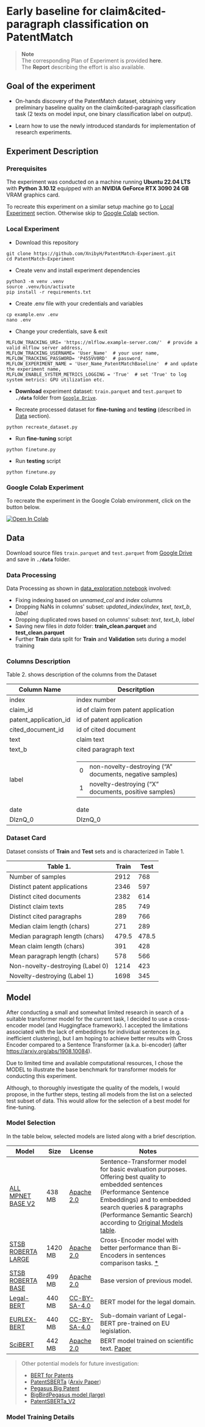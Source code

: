 # Early baseline for claim&cited-paragraph classification on PatentMatch

>**Note**  
>The corresponding Plan of Experiment is provided <a href:=https://www.notion.so/Early-baseline-for-claim-cited-paragraph-classification-on-PatentMatch-Michal-66d57dc044954503aa969fbb6edc4acc>here</a>.  
>The <a href:=https://www.notion.so/Report-Michal-Early-Baseline-PatentMatch-Paragraph-Classification-b55cf6d528e34958947742ea152dea52>Report</a> describing the effort is also available.


## Goal of the experiment

- On-hands discovery of the PatentMatch dataset, obtaining very preliminary baseline quality on the claim&cited-paragraph classification task (2 texts on model input, one binary classification label on output).

- Learn how to use the newly introduced standards for implementation of research experiments.


## Experiment Description


### Prerequisites

The experiment was conducted on a machine running **Ubuntu 22.04 LTS** with **Python 3.10.12** equipped with an **NVIDIA GeForce RTX 3090 24 GB** VRAM graphics card.  

To recreate this experiment on a similar setup machine go to [Local Experiment](#run-locally) section. Otherwise skip to [Google Colab](#run-in-google-colab) section.


### Local Experiment

- Download this repository
```shell
git clone https://github.com/XnibyH/PatentMatch-Experiment.git
cd PatentMatch-Experiment
```

- Create venv and install experiment dependencies
```shell
python3 -m venv .venv
source .venv/bin/activate
pip install -r requirements.txt
```

- Create .env file with your credentials and variables
```
cp example.env .env
nano .env
```

- Change your credentials, save & exit
```shell
MLFLOW_TRACKING_URI= 'https://mlflow.example-server.com/'  # provide a valid mlflow server address,
MLFLOW_TRACKING_USERNAME= 'User_Name'  # your user name,
MLFLOW_TRACKING_PASSWORD= 'P455VV0RD'  # password,
MLFLOW_EXPERIMENT_NAME = 'User_Name_PatentMatchBaseline'  # and update the experiment name,
MLFLOW_ENABLE_SYSTEM_METRICS_LOGGING = 'True'  # set 'True' to log system metrics: GPU utilization etc.
```

- **Download** experiment dataset: `train.parquet` and `test.parquet` to **`./data`** folder from [`Google Drive`](https://drive.google.com/drive/folders/1bReauP_LtdzBFpCk82RL3N8hvufGSr8r?usp=drive_link).

- Recreate processed dataset for **fine-tuning** and **testing** (described in [Data](#data) section).
```shell
python recreate_dataset.py
```

- Run **fine-tuning** script
```shell
python finetune.py
```

- Run **testing** script
```shell
python finetune.py
```


### Google Colab Experiment

To recreate the experiment in the Google Colab environment, click on the button below.

[![Open In Colab](https://colab.research.google.com/assets/colab-badge.svg)](https://colab.research.google.com/github/XnibyH/PatentMatch-Experiment/blob/main/notebooks/colab_notebook.ipynb)


## Data

Download source files `train.parquet` and `test.parquet` from [Google Drive](https://drive.google.com/drive/folders/1bReauP_LtdzBFpCk82RL3N8hvufGSr8r?usp=drive_link) and save in **`./data`** folder.


### Data Processing

Data Processing as shown in [data_exploration notebook](notebooks/data_exploration.ipynb) involved:
- Fixing indexing based on *unnamed_col* and *index* columns
- Dropping NaNs in columns' subset: *updated_index*/*index*, *text*, *text_b*, *label*
- Dropping duplicated rows based on columns' subset: *text*, *text_b*, *label*
- Saving new files in *data* folder: **train_clean.parquet** and **test_clean.parquet**
- Further **Train** data split for **Train** and **Validation** sets during a model training

### Columns Description

Table 2. shows description of the columns from the Dataset

| Column Name           | Descritption  |
| ---                   | ---           |
| index                 | index number  |
| claim_id              | id of claim from patent application|
| patent_application_id | id of patent application  |
| cited_document_id     | id of cited document      |
| text                  | claim text    |
| text_b                | cited paragraph text |
| label                 | <table> <tbody>  <tr>  <td>0</td>  <td>non-novelty-destroying (“A” documents, negative samples)</td>  </tr>  <tr>  <td>1</td>  <td>novelty-destroying (“X” documents, positive samples)</td>  </tr>  </tbody>  </table> |
| date                  | date          |
| DIznQ_0               | DIznQ_0       |

### Dataset Card

Dataset consists of **Train** and **Test** sets and is characterized in Table 1.

| Table 1.                         | Train | Test  | 
| ---                              | ---   | ---   |
| Number of samples                | 2912  | 768   |
| Distinct patent applications     | 2346  | 597   |
| Distinct cited documents         | 2382  | 614   |
| Distinct claim texts             | 285   | 749   |
| Distinct cited paragraphs        | 289   | 766   |
| Median claim length (chars)      | 271   | 289   |
| Median paragraph length (chars)  | 479.5 | 478.5 |
| Mean claim length (chars)        | 391   | 428   |
| Mean paragraph length (chars)    | 578   | 566   |
| Non-novelty-destroying (Label 0) | 1214  | 423   |
| Novelty-destroying (Label 1)     | 1698  | 345   |

## Model

After conducting a small and somewhat limited research in search of a suitable transformer model for the current task, I decided to use a cross-encoder model (and Huggingface framework). I accepted the limitations associated with the lack of embeddings for individual sentences (e.g. inefficient clustering), but I am hoping to achieve better results with Cross Encoder compared to a Sentence Transformer (a.k.a. bi-encoder) (after https://arxiv.org/abs/1908.10084).

Due to limited time and available computational resources, I chose the MODEL to illustrate the base benchmark for transformer models for conducting this experiment.

Although, to thoroughly investigate the quality of the models, I would propose, in the further steps, testing all models from the list on a selected test subset of data. This would allow for the selection of a best model for fine-tuning.

### Model Selection

In the table below, selected models are listed along with a brief description.

| Model | Size | License | Notes |
| ----- | ---- | ------- | ----- |
| [ALL MPNET BASE V2](https://huggingface.co/sentence-transformers/all-mpnet-base-v2) | 438 MB | [Apache 2.0](https://huggingface.co/datasets/choosealicense/licenses/blob/main/markdown/apache-2.0.md) | Sentence-Transformer model for basic evaluation purposes. Offering best quality to embedded sentences (Performance Sentence Embeddings) and to embedded search queries & paragraphs (Performance Semantic Search) according to [Original Models table](https://www.sbert.net/docs/sentence_transformer/pretrained_models.html#original-models). |
| [STSB ROBERTA LARGE](https://huggingface.co/cross-encoder/stsb-roberta-large ) | 1420 MB | [Apache 2.0](https://huggingface.co/datasets/choosealicense/licenses/blob/main/markdown/apache-2.0.md) | Cross-Encoder model with better performance than Bi-Encoders in sentences comparison tasks. [*](https://arxiv.org/abs/1908.10084) |
| [STSB ROBERTA BASE](https://huggingface.co/cross-encoder/stsb-roberta-base) | 499 MB | [Apache 2.0](https://huggingface.co/datasets/choosealicense/licenses/blob/main/markdown/apache-2.0.md) | Base version of previous model. |
| [Legal-BERT](https://huggingface.co/nlpaueb/legal-bert-base-uncased) | 440 MB | [CC-BY-SA-4.0](https://huggingface.co/datasets/choosealicense/licenses/blob/main/markdown/cc-by-sa-4.0.md) | BERT model for the legal domain. |
| [EURLEX-BERT](https://huggingface.co/nlpaueb/bert-base-uncased-eurlex) | 440 MB | [CC-BY-SA-4.0](https://huggingface.co/datasets/choosealicense/licenses/blob/main/markdown/cc-by-sa-4.0.md) | Sub-domain variant of Legal-BERT pre-trained on EU legislation. |
| [SciBERT](https://huggingface.co/allenai/scibert_scivocab_uncased) | 442 MB | [Apache 2.0](https://github.com/allenai/scibert?tab=Apache-2.0-1-ov-file#readme) | BERT model trained on scientific text. [Paper](https://arxiv.org/pdf/1903.10676) |

>Other potential models for future investigation: 
>- [BERT for Patents](https://huggingface.co/anferico/bert-for-patents)
>- [PatentSBERTa](https://huggingface.co/AI-Growth-Lab/PatentSBERTa) ([Arxiv Paper](https://arxiv.org/abs/2103.11933))
>- [Pegasus Big Patent](https://huggingface.co/google/pegasus-big_patent)
>- [BigBirdPegasus model (large)](https://huggingface.co/google/bigbird-pegasus-large-bigpatent)
>- [PatentSBERTa_V2](https://huggingface.co/AAUBS/PatentSBERTa_V2)

### Model Training Details
